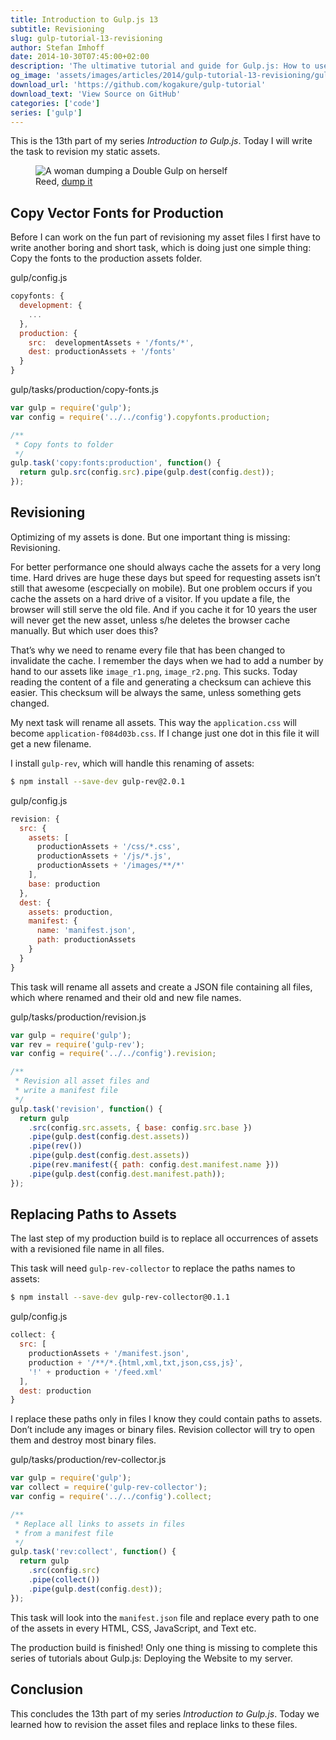 ```yaml
---
title: Introduction to Gulp.js 13
subtitle: Revisioning
slug: gulp-tutorial-13-revisioning
author: Stefan Imhoff
date: 2014-10-30T07:45:00+02:00
description: 'The ultimative tutorial and guide for Gulp.js: How to use revisioning to allow long caching of your assets and replace them  with hashed file names, that can be cache busted.'
og_image: 'assets/images/articles/2014/gulp-tutorial-13-revisioning/gulp-tutorial-13.jpg'
download_url: 'https://github.com/kogakure/gulp-tutorial'
download_text: 'View Source on GitHub'
categories: ['code']
series: ['gulp']
---
```


This is the 13th part of my series _Introduction to Gulp.js_. Today I will write the task to revision my static assets.

<figure class="image-figure">
  <img src="/assets/images/articles/2014/gulp-tutorial-13-revisioning/gulp-tutorial-13.jpg" alt="A woman dumping a Double Gulp on herself">
  <figcaption>
  Reed, <a href="https://www.flickr.com/photos/ishatter/3614680378" target="_blank" rel="nofollow" rel="noopener">dump it</a>
  </figcaption>
</figure>

## Copy Vector Fonts for Production

Before I can work on the fun part of revisioning my asset files I first have to write another boring and short task, which is doing just one simple thing: Copy the fonts to the production assets folder.

<p class="code-info">gulp/config.js</p>

```javascript
copyfonts: {
  development: {
    ...
  },
  production: {
    src:  developmentAssets + '/fonts/*',
    dest: productionAssets + '/fonts'
  }
}
```

<p class="code-info">gulp/tasks/production/copy-fonts.js</p>

```javascript
var gulp = require('gulp');
var config = require('../../config').copyfonts.production;

/**
 * Copy fonts to folder
 */
gulp.task('copy:fonts:production', function() {
  return gulp.src(config.src).pipe(gulp.dest(config.dest));
});
```

## Revisioning

Optimizing of my assets is done. But one important thing is missing: Revisioning.

For better performance one should always cache the assets for a very long time. Hard drives are huge these days but speed for requesting assets isn’t still that awesome (escpecially on mobile). But one problem occurs if you cache the assets on a hard drive of a visitor. If you update a file, the browser will still serve the old file. And if you cache it for 10 years the user will never get the new asset, unless s/he deletes the browser cache manually. But which user does this?

That’s why we need to rename every file that has been changed to invalidate the cache. I remember the days when we had to add a number by hand to our assets like `image_r1.png`, `image_r2.png`. This sucks. Today reading the content of a file and generating a checksum can achieve this easier. This checksum will be always the same, unless something gets changed.

My next task will rename all assets. This way the `application.css` will become `application-f084d03b.css`. If I change just one dot in this file it will get a new filename.

I install `gulp-rev`, which will handle this renaming of assets:

```bash
$ npm install --save-dev gulp-rev@2.0.1
```

<p class="code-info">gulp/config.js</p>

```javascript
revision: {
  src: {
    assets: [
      productionAssets + '/css/*.css',
      productionAssets + '/js/*.js',
      productionAssets + '/images/**/*'
    ],
    base: production
  },
  dest: {
    assets: production,
    manifest: {
      name: 'manifest.json',
      path: productionAssets
    }
  }
}
```

This task will rename all assets and create a JSON file containing all files, which where renamed and their old and new file names.

<p class="code-info">gulp/tasks/production/revision.js</p>

```javascript
var gulp = require('gulp');
var rev = require('gulp-rev');
var config = require('../../config').revision;

/**
 * Revision all asset files and
 * write a manifest file
 */
gulp.task('revision', function() {
  return gulp
    .src(config.src.assets, { base: config.src.base })
    .pipe(gulp.dest(config.dest.assets))
    .pipe(rev())
    .pipe(gulp.dest(config.dest.assets))
    .pipe(rev.manifest({ path: config.dest.manifest.name }))
    .pipe(gulp.dest(config.dest.manifest.path));
});
```

## Replacing Paths to Assets

The last step of my production build is to replace all occurrences of assets with a revisioned file name in all files.

This task will need `gulp-rev-collector` to replace the paths names to assets:

```bash
$ npm install --save-dev gulp-rev-collector@0.1.1
```

<p class="code-info">gulp/config.js</p>

```javascript
collect: {
  src: [
    productionAssets + '/manifest.json',
    production + '/**/*.{html,xml,txt,json,css,js}',
    '!' + production + '/feed.xml'
  ],
  dest: production
}
```

I replace these paths only in files I know they could contain paths to assets. Don’t include any images or binary files. Revision collector will try to open them and destroy most binary files.

<p class="code-info">gulp/tasks/production/rev-collector.js</p>

```javascript
var gulp = require('gulp');
var collect = require('gulp-rev-collector');
var config = require('../../config').collect;

/**
 * Replace all links to assets in files
 * from a manifest file
 */
gulp.task('rev:collect', function() {
  return gulp
    .src(config.src)
    .pipe(collect())
    .pipe(gulp.dest(config.dest));
});
```

This task will look into the `manifest.json` file and replace every path to one of the assets in every HTML, CSS, JavaScript, and Text etc.

The production build is finished! Only one thing is missing to complete this series of tutorials about Gulp.js: Deploying the Website to my server.

## Conclusion

This concludes the 13th part of my series _Introduction to Gulp.js_. Today we learned how to revision the asset files and replace links to these files.
